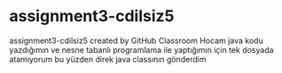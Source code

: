 # assignment3-cdilsiz5
assignment3-cdilsiz5 created by GitHub Classroom
Hocam java kodu yazdığımın ve nesne tabanlı programlama ile yaptığımın için tek dosyada atamıyorum  bu yüzden direk java classının gönderdim
